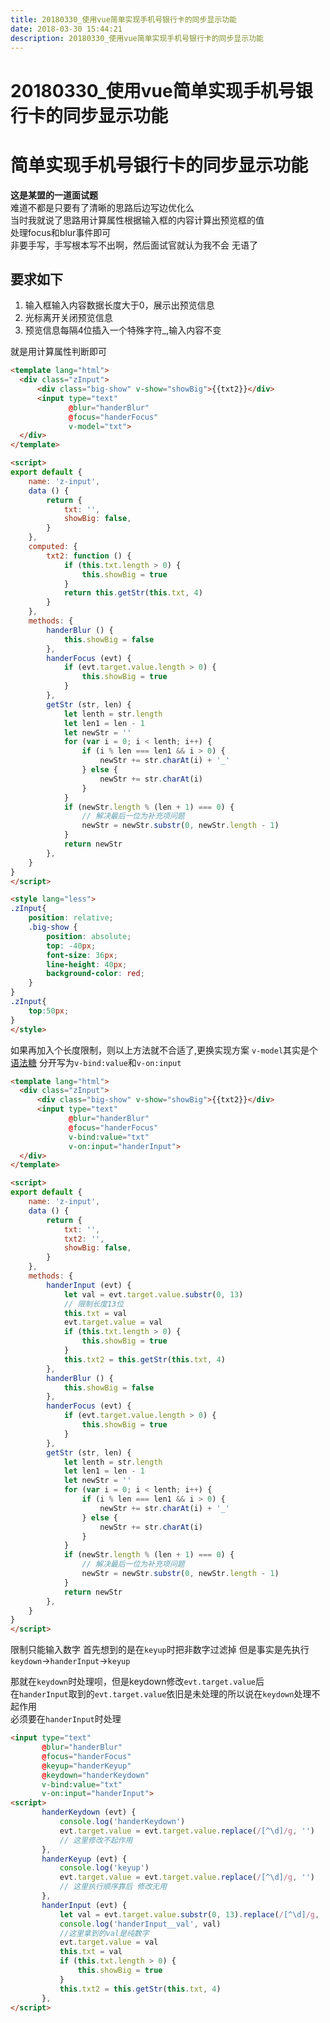 ```yaml
---
title: 20180330_使用vue简单实现手机号银行卡的同步显示功能
date: 2018-03-30 15:44:21  
description: 20180330_使用vue简单实现手机号银行卡的同步显示功能
---
```

# 20180330_使用vue简单实现手机号银行卡的同步显示功能

# 简单实现手机号银行卡的同步显示功能  
**这是某盟的一道面试题**  
难道不都是只要有了清晰的思路后边写边优化么  
当时我就说了思路用计算属性根据输入框的内容计算出预览框的值  
处理focus和blur事件即可  
非要手写，手写根本写不出啊，然后面试官就认为我不会 无语了   
 
## 要求如下
1. 输入框输入内容数据长度大于0，展示出预览信息
2. 光标离开关闭预览信息
3. 预览信息每隔4位插入一个特殊字符_,输入内容不变

就是用计算属性判断即可
```html
<template lang="html">
  <div class="zInput">
      <div class="big-show" v-show="showBig">{{txt2}}</div>
      <input type="text"
             @blur="handerBlur"
             @focus="handerFocus"
             v-model="txt">
  </div>
</template>

<script>
export default {
    name: 'z-input',
    data () {
        return {
            txt: '',
            showBig: false,
        }
    },
    computed: {
        txt2: function () {
            if (this.txt.length > 0) {
                this.showBig = true
            }
            return this.getStr(this.txt, 4)
        }
    },
    methods: {
        handerBlur () {
            this.showBig = false
        },
        handerFocus (evt) {
            if (evt.target.value.length > 0) {
                this.showBig = true
            }
        },
        getStr (str, len) {
            let lenth = str.length
            let len1 = len - 1
            let newStr = ''
            for (var i = 0; i < lenth; i++) {
                if (i % len === len1 && i > 0) {
                    newStr += str.charAt(i) + '_'
                } else {
                    newStr += str.charAt(i)
                }
            }
            if (newStr.length % (len + 1) === 0) {
                // 解决最后一位为补充项问题
                newStr = newStr.substr(0, newStr.length - 1)
            }
            return newStr
        },
    }
}
</script>

<style lang="less">
.zInput{
    position: relative;
    .big-show {
        position: absolute;
        top: -40px;
        font-size: 36px;
        line-height: 40px;
        background-color: red;
    }
}
.zInput{
    top:50px;
}
</style>
```

如果再加入个长度限制，则以上方法就不合适了,更换实现方案
`v-model`其实是个[语法糖](https://cn.vuejs.org/v2/guide/components.html#%E4%BD%BF%E7%94%A8%E8%87%AA%E5%AE%9A%E4%B9%89%E4%BA%8B%E4%BB%B6%E7%9A%84%E8%A1%A8%E5%8D%95%E8%BE%93%E5%85%A5%E7%BB%84%E4%BB%B6)
分开写为`v-bind:value`和`v-on:input`
```html
<template lang="html">
  <div class="zInput">
      <div class="big-show" v-show="showBig">{{txt2}}</div>
      <input type="text"
             @blur="handerBlur"
             @focus="handerFocus"
             v-bind:value="txt"
             v-on:input="handerInput">
  </div>
</template>

<script>
export default {
    name: 'z-input',
    data () {
        return {
            txt: '',
            txt2: '',
            showBig: false,
        }
    },
    methods: {
        handerInput (evt) {
            let val = evt.target.value.substr(0, 13)
            // 限制长度13位
            this.txt = val
            evt.target.value = val
            if (this.txt.length > 0) {
                this.showBig = true
            }
            this.txt2 = this.getStr(this.txt, 4)
        },
        handerBlur () {
            this.showBig = false
        },
        handerFocus (evt) {
            if (evt.target.value.length > 0) {
                this.showBig = true
            }
        },
        getStr (str, len) {
            let lenth = str.length
            let len1 = len - 1
            let newStr = ''
            for (var i = 0; i < lenth; i++) {
                if (i % len === len1 && i > 0) {
                    newStr += str.charAt(i) + '_'
                } else {
                    newStr += str.charAt(i)
                }
            }
            if (newStr.length % (len + 1) === 0) {
                // 解决最后一位为补充项问题
                newStr = newStr.substr(0, newStr.length - 1)
            }
            return newStr
        },
    }
}
</script>
```
限制只能输入数字 
首先想到的是在`keyup`时把非数字过滤掉
但是事实是先执行`keydown`->`handerInput`->`keyup`

那就在`keydown`时处理呗，但是keydown修改`evt.target.value`后  
在`handerInput`取到的`evt.target.value`依旧是未处理的所以说在`keydown`处理不起作用  
必须要在`handerInput`时处理
```html
<input type="text"
       @blur="handerBlur"
       @focus="handerFocus"
       @keyup="handerKeyup"
       @keydown="handerKeydown"
       v-bind:value="txt"
       v-on:input="handerInput">
<script>
       handerKeydown (evt) {
           console.log('handerKeydown')
           evt.target.value = evt.target.value.replace(/[^\d]/g, '')
           // 这里修改不起作用
       },
       handerKeyup (evt) {
           console.log('keyup')
           evt.target.value = evt.target.value.replace(/[^\d]/g, '')
           // 这里执行顺序靠后 修改无用
       },
       handerInput (evt) {
           let val = evt.target.value.substr(0, 13).replace(/[^\d]/g, '')
           console.log('handerInput__val', val)
           //这里拿到的val是纯数字
           evt.target.value = val
           this.txt = val
           if (this.txt.length > 0) {
               this.showBig = true
           }
           this.txt2 = this.getStr(this.txt, 4)
       },
</script>

```